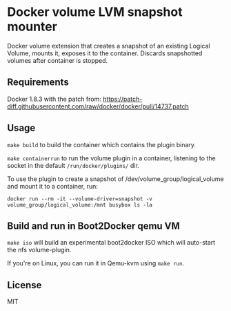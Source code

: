 # Docker volume LVM snapshot mounter

Docker volume extension that creates a snapshot of an existing Logical Volume, mounts it,
exposes it to the container. Discards snapshotted volumes after container is stopped.

## Requirements

Docker 1.8.3 with the patch from: https://patch-diff.githubusercontent.com/raw/docker/docker/pull/14737.patch

## Usage

`make build` to build the container which contains the plugin binary.

`make containerrun` to run the volume plugin in a container, listening to the socket in the default
`/run/docker/plugins/` dir.

To use the plugin to create a snapshot of /dev/volume_group/logical_volume and mount
it to a container, run:

`docker run --rm -it --volume-driver=snapshot -v volume_group/logical_volume:/mnt busybox ls -la`

## Build and run in Boot2Docker qemu VM

`make iso` will build an experimental boot2docker ISO which will auto-start the nfs volume-plugin.

If you're on Linux, you can run it in Qemu-kvm using `make run`.

## License

MIT

